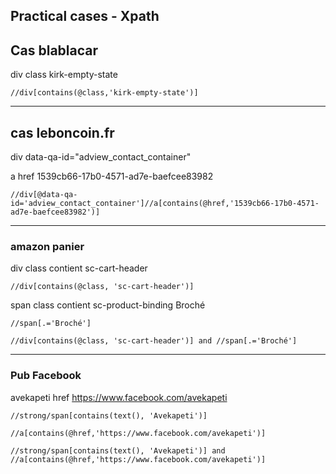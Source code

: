 
Practical cases - Xpath
---
## Cas blablacar 

div class kirk-empty-state
```
//div[contains(@class,'kirk-empty-state')]
```
---
## cas leboncoin.fr

div data-qa-id="adview_contact_container"

a href
1539cb66-17b0-4571-ad7e-baefcee83982
```
//div[@data-qa-id='adview_contact_container']//a[contains(@href,'1539cb66-17b0-4571-ad7e-baefcee83982')]
```
---
### amazon panier

div class contient sc-cart-header
```
//div[contains(@class, 'sc-cart-header')]
```

span class contient sc-product-binding Broché
```
//span[.='Broché']
```

```
//div[contains(@class, 'sc-cart-header')] and //span[.='Broché']
```
---
### Pub Facebook

avekapeti href https://www.facebook.com/avekapeti

```
//strong/span[contains(text(), 'Avekapeti')]
```
```
//a[contains(@href,'https://www.facebook.com/avekapeti')]
```

```
//strong/span[contains(text(), 'Avekapeti')] and //a[contains(@href,'https://www.facebook.com/avekapeti')]
```

